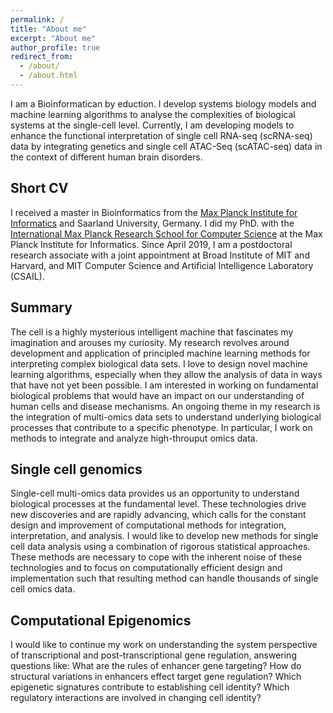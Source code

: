 ```yaml
---
permalink: /
title: "About me"
excerpt: "About me"
author_profile: true
redirect_from: 
  - /about/
  - /about.html
---
```


I am a Bioinformatican by eduction. I develop systems biology models and machine learning algorithms to analyse the complexities of biological systems at the single-cell level. Currently, I am developing models to enhance the functional interpretation of single cell RNA-seq (scRNA-seq) data by integrating genetics and single cell ATAC-Seq (scATAC-seq) data in the context of different human brain disorders. 



## Short CV
I  received a master  in Bioinformatics from the [Max Planck Institute for Informatics](https://www.mpi-inf.mpg.de/home/) and Saarland University, Germany. I did my PhD. with the [International Max Planck Research School for Computer Science](https://www.imprs-cs.de/) at the Max Planck Institute for Informatics. Since April 2019, I am a postdoctoral research associate with a joint appointment at Broad Institute of MIT and Harvard, and MIT Computer Science and Artificial Intelligence Laboratory (CSAIL).



## Summary

The cell is a highly mysterious intelligent machine that fascinates my imagination and arouses my curiosity. My
research revolves around development and application of principled machine learning methods for interpreting
complex biological data sets. I love to design novel machine learning algorithms, especially when they allow the
analysis of data in ways that have not yet been possible. I am interested in working on fundamental biological
problems that would have an impact on our understanding of human cells and disease mechanisms. An ongoing theme in my research is the integration of multi-omics data sets to understand underlying biological processes that contribute to a specific phenotype. In particular, I work on methods to integrate and analyze high-throuput omics data.

## Single cell genomics

Single-cell multi-omics data provides us an opportunity to understand biological processes at the fundamental
level. These technologies drive new discoveries and are rapidly advancing, which calls for the constant design
and improvement of computational methods for integration, interpretation, and analysis. I would like to
develop new methods for single cell data analysis using a combination of rigorous statistical approaches. These
methods are necessary to cope with the inherent noise of these technologies and to focus on computationally
efficient design and implementation such that resulting method can handle thousands of single cell omics data.
## Computational Epigenomics

I would like to continue my work on understanding the system perspective of transcriptional and post-transcriptional gene regulation, answering questions like: What are the rules of enhancer gene targeting? How do structural variations in enhancers effect target gene regulation? Which epigenetic signatures contribute to establishing cell
identity? Which regulatory interactions are involved in changing cell identity?